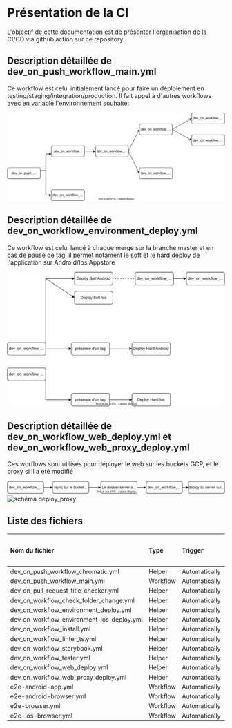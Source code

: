 Présentation de la CI
=====================

L'objectif de cette documentation est de présenter l'organisation de la CI/CD via github action sur ce repository.


Description détaillée de dev_on_push_workflow_main.yml
--------------------------------------------

Ce workflow est celui initialement lancé pour faire un déploiement en testing/staging/integration/production. Il fait appel à d'autres workflows avec en variable l'environnement souhaité:

![schéma main](./doc/drawio/dev_on_push_workflow_main.drawio.svg)

Description détaillée de dev_on_workflow_environment_deploy.yml
---------------------------------------

Ce workflow est celui lancé à chaque merge sur la branche master et en cas de pause de tag, il permet notament le soft et le hard deploy de l'application sur Android/Ios Appstore

![schéma deploy](./doc/drawio/dev_on_workflow_environment_deploy.drawio.svg)

Description détaillée de dev_on_workflow_web_deploy.yml et dev_on_workflow_web_proxy_deploy.yml
---------------------------------------

Ces worflows sont utilisés pour déployer le web sur les buckets GCP, et le proxy si il a été modifié

![schéma deploy_web](./doc/drawio/dev_on_workflow_web_deploy.drawio.svg)
![schéma deploy_proxy](./doc/drawio/dev_on_workflow_web_proxy_deploy.drawio.svg)


Liste des fichiers
------------------

| Nom du fichier                               | Type     | Trigger       | Liens vers les runs                                                                                      |
|:---------------------------------------------|:---------|:--------------|:---------------------------------------------------------------------------------------------------------|
|  dev_on_push_workflow_chromatic.yml          | Helper   | Automatically |                                                                                                          |
|  dev_on_push_workflow_main.yml               | Workflow | Automatically | [runs](https://github.com/pass-culture/pass-culture-main/actions/workflows/dev_on_push_workflow_main.yml)|
|  dev_on_pull_request_title_checker.yml       | Helper   | Automatically |                                                                                                          |
|  dev_on_workflow_check_folder_change.yml     | Helper   | Automatically |                                                                                                          |
|  dev_on_workflow_environment_deploy.yml      | Helper   | Automatically |                                                                                                          |
|  dev_on_workflow_environment_ios_deploy.yml  | Helper   | Automatically |                                                                                                          |
|  dev_on_workflow_install.yml                 | Helper   | Automatically |                                                                                                          |
|  dev_on_workflow_linter_ts.yml               | Helper   | Automatically |                                                                                                          |
|  dev_on_workflow_storybook.yml               | Helper   | Automatically |                                                                                                          |
|  dev_on_workflow_tester.yml                  | Helper   | Automatically |                                                                                                          |
|  dev_on_workflow_web_deploy.yml              | Helper   | Automatically |                                                                                                          |
|  dev_on_workflow_web_proxy_deploy.yml        | Helper   | Automatically |                                                                                                          |
|  e2e-android-app.yml                         | Workflow | Automatically | [runs](https://github.com/pass-culture/pass-culture-main/actions/workflows/e2e-android-app.yml)          |
|  e2e-android-browser.yml                     | Workflow | Automatically | [runs](https://github.com/pass-culture/pass-culture-main/actions/workflows/e2e-android-browser.yml)      |
|  e2e-browser.yml                             | Workflow | Automatically | [runs](https://github.com/pass-culture/pass-culture-main/actions/workflows/e2e-browser.yml)              |
|  e2e-ios-browser.yml                         | Workflow | Automatically | [runs](https://github.com/pass-culture/pass-culture-main/actions/workflows/e2e-ios-browser.yml)          |
